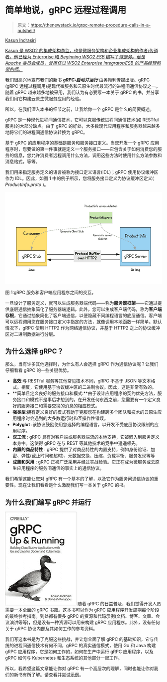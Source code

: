# 简单地说，gRPC 远程过程调用

> 原文：<https://thenewstack.io/grpc-remote-procedure-calls-in-a-nutshell/>

[](https://www.linkedin.com/in/kasun-indrasiri/)

[Kasun Indrasiri](https://www.linkedin.com/in/kasun-indrasiri/)

[Kasun 是 WSO2 的集成架构总监，也是微服务架构和企业集成架构的作者/传道者。他已经为 Enterprise 和 *Beginning WSO2 ESB* 编写了*微服务。他是 Apache 委员会成员，曾担任过 WSO2 Enterprise Integrator/ESB 的产品经理和架构师。*](https://www.linkedin.com/in/kasun-indrasiri/)

[](https://www.linkedin.com/in/kasun-indrasiri/)[](https://www.linkedin.com/in/kasun-indrasiri/)

我们很高兴地宣布我们的新书 *[**gRPC:启动并运行**](https://www.amazon.com/gRPC-Running-Building-Applications-Kubernetes-ebook/dp/B0845YMM37)* 由奥赖利传媒出版。gRPC (gRPC 远程过程调用)是现代微服务和云原生时代最流行的进程间通信协议之一。随着 gRPC 越来越多地被采用，我们认为有必要写一本关于 gRPC 的书，并分享我们用它构建云原生微服务应用的经验。

所以，在我们深入本书的细节之前，让我给你一个 gRPC 是什么的简要概述。

gRPC 是一种现代进程间通信技术，它可以克服传统进程间通信技术(如 RESTful 服务)的大部分缺点。由于 gRPC 的好处，大多数现代应用程序和服务器越来越多地将它们的进程间通信协议转换为 gRPC。

基于 gRPC 的应用程序的基础是服务和服务接口定义。当您开发一个 gRPC 应用程序时，您要做的第一件事就是定义一个服务接口——它包含关于如何消费您的服务的信息，您允许消费者远程调用什么方法，调用这些方法时使用什么方法参数和消息格式，等等。

我们用来指定服务定义的语言被称为接口定义语言(IDL)；gRPC 使用协议缓冲区作为 IDL。因此，如图 1 中的例子所示，您将服务接口定义为协议缓冲区定义( *ProductInfo.proto* )。

[![](img/c14aefbe24932a45d5116a91548094c1.png)](https://cdn.thenewstack.io/media/2020/11/11a5279b-image1.png)

图 1:gRPC 服务和客户端应用程序之间的交互。

一旦设计了服务定义，就可以生成服务器端代码——称为**服务器框架**——它通过提供底层通信抽象简化了服务器端逻辑。此外，您可以生成客户端代码，称为**客户端存根**，它通过抽象简化了客户端通信，以便隐藏不同编程语言的底层通信。客户端可以远程调用您在服务接口定义中指定的方法，就像调用本地函数一样简单。默认情况下，gRPC 使用 HTTP2 作为网络通信协议，并基于 HTTP2 之上的协议缓冲区对二进制数据进行分层。

## 为什么选择 gRPC？

那么，当有许多其他选择时，为什么有人会选择 gRPC 作为通信协议呢？让我们仔细看看 gRPC 的一些关键优势。

*   **高效**:与 RESTful 服务等其他常见技术不同，gRPC 不基于 JSON 等文本格式。相反，它使用基于协议缓冲区的二进制协议。因此，这是非常有效的。
*   **简单且定义良好的服务接口和模式:**由于设计应用程序的契约优先方法，服务接口和模式不是事后才想到的。在开发任何东西之前，您需要有一个定义良好的服务接口和需要交换的消息的相应模式。
*   **强类型**:拥有定义良好的模式有助于克服您在构建跨多个团队和技术的云原生应用程序时会遇到的大多数运行时和互操作性错误。
*   **Polyglot** :该协议鼓励使用您选择的编程语言，以开发不受底层协议限制的应用程序。
*   **双工流** : gRPC 具有对客户端或服务器端流的本地支持，它被嵌入到服务定义本身中。这使得 gRPC 在与 REST 等其他技术的竞争中遥遥领先。
*   **内置的商品特性** : gRPC 提供了对商品特性的内置支持，例如身份验证、加密、弹性(截止时间和超时)、元数据交换、压缩、负载平衡、服务发现等等
*   **成熟和采用** : gRPC 正被广泛采用并经过实战检验。它正在成为微服务或云原生应用程序的服务间通信的事实上的通信协议。

我们希望这能让您对 gRPC 有一个基本的了解，以及它作为服务间通信协议的重要性。现在让我们看看是什么激励我们写一本关于 gRPC 的书。

## 为什么我们编写 gRPC 并运行

[![](img/efc725b0a1f60769e46f081ad130d3a7.png)](https://www.amazon.com/gRPC-Running-Building-Applications-Kubernetes-ebook/dp/B0845YMM37) 随着 gRPC 的日益普及，我们觉得开发人员需要一本全面的 gRPC 书籍。这本书可以作为 gRPC 应用程序开发周期每个阶段的最终参考指南。到处都有很多 gRPC 的资源和代码示例(文档、博客、文章、会议演讲等等)，但是没有一种资源可以用来构建 gRPC 应用程序。此外，没有任何关于 gRPC 协议内部及其如何工作的参考资料。

我们写这本书是为了克服这些挑战，并让您全面了解 gRPC 的基础知识，它与传统的进程间通信技术有何不同，gRPC 的真实通信模式，使用 Go 和 Java 构建 gRPC 应用程序，它是如何工作的，如何在生产中运行 gRPC 应用程序，以及 gRPC 如何与 Kubernetes 和生态系统的其他部分一起工作。

所以，我希望这篇文章能让你对 gRPC 有一个高层次的理解，同时也能让你对我们的新书有所了解。请查看并尝试[示例](https://github.com/grpc-up-and-running/samples)。

<svg xmlns:xlink="http://www.w3.org/1999/xlink" viewBox="0 0 68 31" version="1.1"><title>Group</title> <desc>Created with Sketch.</desc></svg>